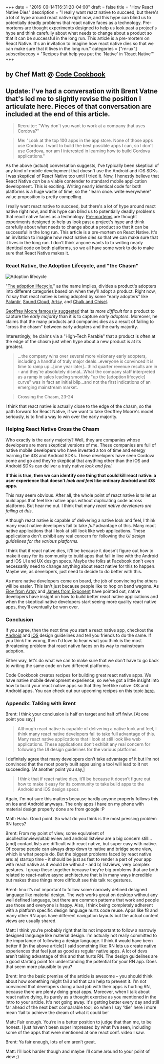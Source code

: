 +++
date = "2016-09-14T16:31:20-04:00"
draft = false
title = "How React Native Dies"
description = "I really want react native to succeed, but there's a lot of hype around react native right now, and this hype can blind us to potentially deadly problems that react native faces as a technology. Pre-mortems are thought experiments designed to help us look past a project's hype and think carefully about what needs to change about a product so that it can be successful in the long run. This article is a pre-mortem on React Native. It's an invitation to imagine how react native dies so that we can make sure that it lives in the long run."
categories = ["rn-ux"]
subscribecopy = "Recipes that help you put the 'Native' in 'React Native'"
+++

## by Chef Matt @ [Code Cookbook](http://codecookbook.co)

## Update: I've had a conversation with Brent Vatne that's led me to slightly revise the position I articulate here. Pieces of that conversation are included at the end of this article.

>Recruiter: "Why don't you want to work at a company that uses Cordova?"

>Me: "Look at the top 100 apps in the app store. None of those apps use Cordova. I want to build the best possible apps I can, so I don't use Cordova, nor am I interested in learning how to build Cordova applications."

As the above (actual) conversation suggests, I've typically been skeptical of any kind of mobile development that doesn't use the Android and iOS SDKs. I was skeptical of React Native too until I tried it. Now, I honestly believe that React Native *can* be a viable contender to standard mobile application development. This is exciting. Writing nearly identical code for both platforms is a huge waste of time, so the "learn once. write everywhere" value proposition is pretty compelling.

I really want react native to succeed, but there's a lot of hype around react native right now, and this hype can blind us to potentially deadly problems that react native faces as a technology. [Pre-mortems](https://hbr.org/2007/09/performing-a-project-premortem) are thought experiments designed to help us look past a project's hype and think carefully about what needs to change about a product so that it can be successful in the long run. This article is a pre-mortem on React Native. It's an invitation to imagine how react native dies so that we can make sure that it lives in the long run. I don't think anyone wants to to writing nearly identical code on both platforms, so we all have some work to do to make sure that React Native makes it.

### React Native, the Adoption Lifecycle, and "the Chasm"

![Adoption lifecycle](/img/adoption-lifecycle.png)

"[The adoption lifecycle](https://en.wikipedia.org/wiki/Technology_adoption_life_cycle)," as the name implies, divides a product's adopters into different categories based on when they'll adopt a product. Right now, I'd say that react native is being adopted by some "early adopters" like [Palantir](https://medium.com/@clayallsopp/react-native-in-production-2b3c6e6078ad#.bh69dkdlp), [Sound Cloud](https://developers.soundcloud.com/blog/react-native-at-soundcloud), [Artsy](http://artsy.github.io/blog/2016/08/15/React-Native-at-Artsy), and [Chalk and Chisel](https://chalkchisel.com/blog/ios-developer-react-native).

[Geoffrey Moore famously suggested](https://en.wikipedia.org/wiki/Crossing_the_Chasm) that its *more difficult* for a product to capture the *early majority* than it is to capture *early adopters*. Moreover, he claims that the many products and companies dies as a result of failing to "cross the chasm" between early adopters and the early majority.

Interestingly, he claims via a "High-Tech Parable" that a product is often at the edge of the chasm just when hype about a new product is at its greatest.

>...the company wins over several more visionary early adopters, including a handful of truly major deals...everyone is convinced it is time to ramp up...[one year later]...third quarter revenue results are in - and they're absolutely dismal...What the company staff interpreted as a ramp in sales leading smoothly "up the [adoption lifecycle] curve" was in fact an initial blip...and not the first indications of an emerging mainstream market.

> Crossing the Chasm, 23-24


I think that react native is actually close to the edge of the chasm, so the path forward for React Native, if we want to take Geoffrey Moore's model seriously, is to find a way to win over the early majority.

### Helping React Native Cross the Chasm

Who exactly is the early majority? Well, they are companies whose developers are more skeptical versions of me. These companies are full of native mobile developers who have invested a ton of time and energy learning the iOS and Android SDKs. These developers have seen Cordova come and go and they're skeptical that anything other than the iOS and Android SDKs can deliver a truly native *look and feel.*

**If this is true, then we can identify one thing that could kill react native: a user experience that doesn't *look and feel* like ordinary Android and iOS apps.**

This may seem obvious. After all, the whole point of react native is to let us build apps that feel like native apps without duplicating code across platforms. But hear me out. I think that many *react native developers are failing at this*.

Although react native is capable of delivering a native look and feel, I think many react native developers fail to take *full* advantage of this. Many react native applications that I look at still look like web applications. These applications don't exhibit any real concern for following the *UI design guidelines for the various platforms.*

I think that if react native dies, it'll be because it doesn't figure out how to make it easy for its community to build apps that fall in line with the Android and iOS UI and UX design specs. Maybe the folks at Facebook don't even necessarily need to change anything about react native for this to happen. Maybe we, as developers, just need to decide to do better with this.

As more native developers come on board, the job of convincing the others will be easier. This isn't just because people like to hop on band wagons. As [Eloy from Artsy](http://artsy.github.io/blog/2016/08/15/React-Native-at-Artsy/) and [James from Exponent](https://www.youtube.com/watch?v=2Zthnq-hIXA) have pointed out, native developers have insight on how to build better react native applications and when the skeptical native developers start seeing more quality react native apps, they'll eventually be won over.

### Conclusion

If you agree, then the next time you start a react native app, checkout the [Android](https://material.google.com/) and [iOS](https://developer.apple.com/ios/human-interface-guidelines/) design guidelines and tell you friends to do the same. If you think I'm wrong, then I'd love to hear what you think is the most threatening problem that react native faces on its way to mainstream adoption.

Either way, let's do what we can to make sure that we don't have to go back to writing the same code on two different platforms.

Code Cookbook creates recipes for building great react native apps. We have native mobile development experience, so we've got a little insight into how to build your react native apps so that they feel like native iOS and Android apps. You can check out our upcoming recipes on this topic [here](http://codecookbook.co/categories/rn-ux).

### Appendix: Talking with Brent

Brent: I think your conclusion is half on target and half off fwiw. [At one point you say,]

>Although react native is capable of delivering a native look and feel, I think many react native developers fail to take full advantage of this. Many react native applications that I look at still look like web applications. These applications don’t exhibit any real concern for following the UI design guidelines for the various platforms.

I definitely agree that many developers don’t take advantage of it but i’m not convinced that the most poorly built apps using a tool will lead to it not succeeding. [At another point you say,]

>I think that if react native dies, it’ll be because it doesn’t figure out how to make it easy for its community to take build apps to the Android and iOS design specs

Again, I’m not sure this matters because hardly anyone properly follows this on ios and Android anyways. The only apps i have on my phone with material design properly done are from google :P

Matt: Haha. Good point. So what do you think is the most pressing problem RN faces?

Brent: From my point of view, some equivalent of uicollectionview/uitableview and android listview are a big concern still…[and] contact lists are difficult with react native, but super easy with native. Of course people can always drop down to native and bridge some view, which is what people do. But the biggest problems faced by react native are: a) startup time - it should be just as fast to render a part of your app with react native as it would be without - and b) listviews, very complex gestures. I group these together because they’re big problems that are both related to react-native async architecture that is in many ways incredible but makes these things more difficult see this talk re: gestures.

Brent: Imo it’s not important to follow some narrowly defined designed language like material design. The web works great on desktop without any well defined language, but there are common patterns that work and people use those and everyone is happy. Also, I think being completely adherent with a platform specific design language hurts code reuse. Apps like f8 and many other RN apps have different navigation layouts but the actual content views are usually shared.

Matt: I think you’re probably right that its not important to follow a narrowly designed language like material design. I’m actually not really committed to the importance of following a design language. I think it would have been better if [in the above article] I said something like: RN lets us create native experiences that feel just as good as regular native apps. A lot of devs aren’t taking advantage of this and that hurts RN. The design guidelines are a good starting point for understanding the potential for your RN app. Does that seem more plausible to you?

Brent: Imo the basic premise of the article is awesome – you should think about how something might fail and that can help to prevent it. I’m not convinced that developers doing a bad job with their apps is hurting RN, because there are plenty doing great apps. Moreover, when I talk about react native dying, its purely as a thought exercise as you mentioned in the intro to your article. It's not going away. It's getting better every day and still far ahead of the next best comparable tool, so when I say “die” here i more mean 'fail to achieve the dream of what it could be'

Matt: Fair enough. You’re in a better position to judge that than me, to be honest. I just haven’t been super impressed by what I’ve seen, including some of the apps that were mentioned at one react conf. video I saw.

Brent: Ya fair enough, lots of em aren’t great.

Matt: I’ll look harder though and maybe I’ll come around to your point of view ;)